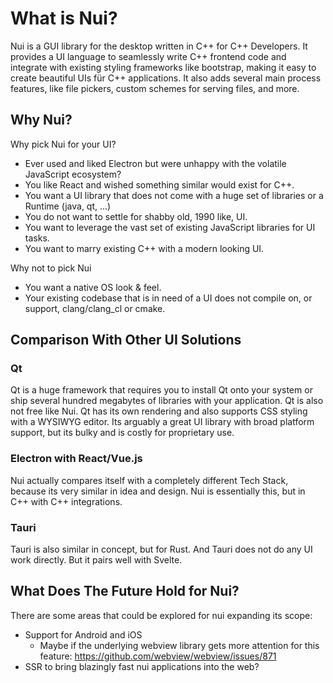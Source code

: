 # What is Nui?

Nui is a GUI library for the desktop written in C++ for C++ Developers.
It provides a UI language to seamlessly write C++ frontend code and integrate with existing styling frameworks like bootstrap,
making it easy to create beautiful UIs für C++ applications.
It also adds several main process features, like file pickers, custom schemes for serving files, and more.

## Why Nui?

Why pick Nui for your UI?
- Ever used and liked Electron but were unhappy with the volatile JavaScript ecosystem?
- You like React and wished something similar would exist for C++.
- You want a UI library that does not come with a huge set of libraries or a Runtime (java, qt, ...)
- You do not want to settle for shabby old, 1990 like, UI.
- You want to leverage the vast set of existing JavaScript libraries for UI tasks.
- You want to marry existing C++ with a modern looking UI.

Why not to pick Nui
- You want a native OS look & feel.
- Your existing codebase that is in need of a UI does not compile on, or support, clang/clang_cl or cmake.

## Comparison With Other UI Solutions

### Qt
Qt is a huge framework that requires you to install Qt onto your system or ship several hundred megabytes of libraries with your application.
Qt is also not free like Nui.
Qt has its own rendering and also supports CSS styling with a WYSIWYG editor.
Its arguably a great UI library with broad platform support, but its bulky and is costly for proprietary use.

### Electron with React/Vue.js
Nui actually compares itself with a completely different Tech Stack, because its very similar in idea and design.
Nui is essentially this, but in C++ with C++ integrations.

### Tauri
Tauri is also similar in concept, but for Rust. And Tauri does not do any UI work directly. But it pairs well with Svelte.

## What Does The Future Hold for Nui?

There are some areas that could be explored for nui expanding its scope:
- Support for Android and iOS
  - Maybe if the underlying webview library gets more attention for this feature: https://github.com/webview/webview/issues/871
- SSR to bring blazingly fast nui applications into the web?